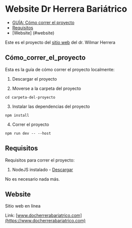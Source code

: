 # Website Dr Herrera Bariátrico

- [GUÍA: Cómo correr el proyecto](#cómo_correr_el_proyecto)
- [Requisitos](#requisitos)
- [Website] (#website)


Este es el proyecto del [sitio web](http://docherrerabariatrico.com/) del dr. Wilmar Herrera


## Cómo_correr_el_proyecto

Esta es la guía de cómo correr el proyecto localmente:

1. Descargar el proyecto 

2.  Moverse a la carpeta del proyecto
```
cd carpeta-del-proyecto
```
3. Instalar las dependencias del proyecto
```
npm install
```
4. Correr el proyecto
```
npm run dev -- --host
```

## Requisitos

Requisitos para correr el proyecto:

1. NodeJS instalado - [Descargar](https://nodejs.org/en)

No es necesario nada más.

## Website

Sitio web en línea

Link: [www.docherrerabariatrico.com](https://www.docherrerabariatrico.com)